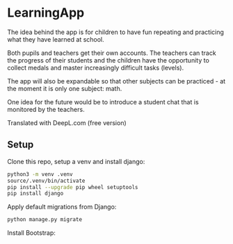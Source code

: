 # LearningApp

The idea behind the app is for children to have fun repeating and practicing what they have learned at school. 

Both pupils and teachers get their own accounts. The teachers can track the progress of their students and the children have the opportunity to collect medals and master increasingly difficult tasks (levels). 

The app will also be expandable so that other subjects can be practiced - at the moment it is only one subject: math.

One idea for the future would be to introduce a student chat that is monitored by the teachers.

Translated with DeepL.com (free version)

## Setup

Clone this repo, setup a venv and install django:

``` bash
python3 -m venv .venv
source/.venv/bin/activate
pip install --upgrade pip wheel setuptools
pip install django
```

Apply default migrations from Django:

```bash
python manage.py migrate
```

Install Bootstrap:

```bash
```